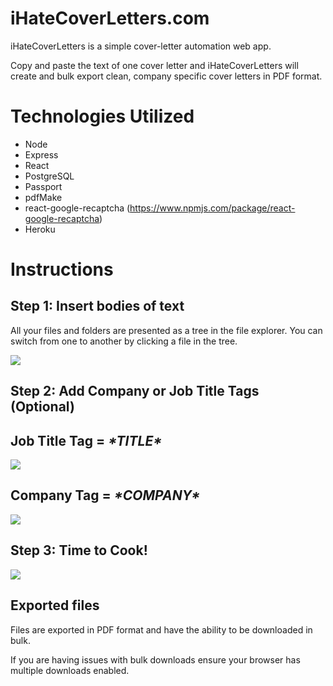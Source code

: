 # iHateCoverLetters.com

iHateCoverLetters is a simple cover-letter automation web app.

Copy and paste the text of one cover letter and iHateCoverLetters will create and bulk export clean, company specific cover letters in PDF format.

# Technologies Utilized

 - Node
 - Express
 - React
 - PostgreSQL
 - Passport
 - pdfMake
 - react-google-recaptcha (https://www.npmjs.com/package/react-google-recaptcha)
 - Heroku

# Instructions
## Step 1: Insert bodies of text

All your files and folders are presented as a tree in the file explorer. You can switch from one to another by clicking a file in the tree.

![](http://www.ihatecoverletters.com/static/media/InsertBody.6f759818.gif)
## Step 2: Add Company or Job Title Tags (Optional) 

## Job Title Tag = *&ast;TITLE&ast;*

![](http://www.ihatecoverletters.com/static/media/PositionTag.74321956.gif)

## Company Tag = *&ast;COMPANY&ast;*
![](http://www.ihatecoverletters.com/static/media/CompanyTag.ccfd8ce0.gif)

## Step 3: Time to Cook!

![](http://www.ihatecoverletters.com/static/media/TimeToCook.cf356310.gif)

## Exported files

Files are exported in PDF format and have the ability to be downloaded in bulk. 

If you are having issues with bulk downloads ensure your browser has multiple downloads enabled.
